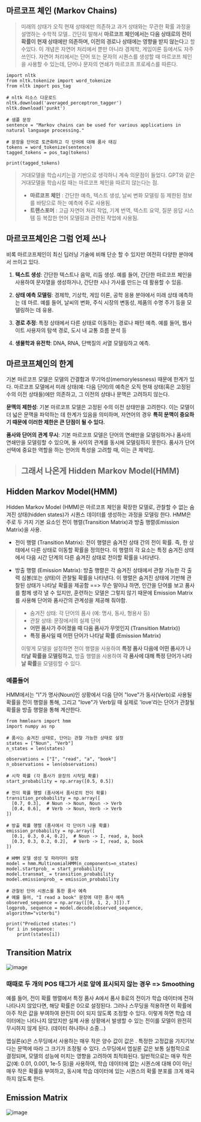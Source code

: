 ## 마르코프 체인 (Markov Chains) 
> 미래의 상태가 오직 현재 상태에만 의존하고 과거 상태와는 무관한 확률 과정을 설명하는 수학적 모델..
> 간단히 말해서 **마르코프 체인에서는 다음 상태로의 전이 확률이 현재 상태에만 의존하며, 이전의 경로나 상태에는 영향을 받지 않는다**고 할 수있다.
> 이 개념은 자연어 처리에서 뿐만 아니라 경제학, 게임이론 등에서도 자주 쓰인다.
> 자연어 처리에서는 단어 또는 문자의 시퀀스를 생성할 때 마르코프 체인을 사용할 수 있는데, 단어나 문자의 연쇄가 마르코프 프로세스를 따른다.

```
import nltk
from nltk.tokenize import word_tokenize
from nltk import pos_tag

# nltk 리소스 다운로드
nltk.download('averaged_perceptron_tagger')
nltk.download('punkt')

# 샘플 문장
sentence = "Markov chains can be used for various applications in natural language processing."

# 문장을 단어로 토큰화하고 각 단어에 대해 품사 태깅
tokens = word_tokenize(sentence)
tagged_tokens = pos_tag(tokens)

print(tagged_tokens)

```

>거대모델을 학습시키는걸 기반으로 생각하니 계속 의문점이 들었다. GPT와 같은 거대모델을 학습시킬 때는 마르코프 체인을 따르지 않는다는 점.
> - **마르코프 체인** : 간단한 예측, 텍스트 생성, 날씨 변화 모델링 등 제한된 정보를 바탕으로 하는 예측에 주로 사용됨.
> - **트랜스포머** : 고급 자연어 처리 작업, 기계 번역, 텍스트 요약, 질문 응답 시스템 등 복잡한 언어 모델링과 관련된 작업에 사용됨.


## 마르코프체인은 그럼 언제 쓰나
비록 마르코프체인이 최신 딥러닝 기술에 비해 단순 할 수 있지만 여전히 다양한 분야에서 쓰이고 있다. 
1. **텍스트 생성**:
 간단한 텍스트나 음악, 리듬 생성. 예를 들어, 간단한 마르코프 체인을 사용하여 문자열을 생성하거나, 간단한 시나 가사를 만드는 데 활용할 수 있음.

2. **상태 예측 모델링**:
경제학, 기상학, 게임 이론, 공학 응용 분야에서 미래 상태 예측하는 데 마르. 예를 들어, 날씨의 변화, 주식 시장의 변동성, 제품의 수명 주기 등을 모델링하는 데 유용.

3. **경로 추정**:
 특정 상태에서 다른 상태로 이동하는 경로나 패턴 예측. 예를 들어, 웹사이트 사용자의 탐색 경로, 도시 내 교통 흐름 분석 등

4. **생물학과 유전학**:
 DNA, RNA, 단백질의 서열 모델링하고 예측.

## 마르코프체인의 한계 

기본 마르코프 모델은 모델의 간결함과 무기억성(memorylessness) 때문에 한계가 있다. 마르코프 모델에서 미래 상태(예: 다음 단어)의 예측은 오직 현재 상태(혹은 고정된 수의 이전 상태들)에만 의존하고, 그 이전의 상태나 문맥은 고려하지 않는다. 

**문맥의 제한성**: 기본 마르코프 모델은 고정된 수의 이전 상태만을 고려한다. 이는 모델이 더 넓은 문맥을 파악하는 데 한계가 있음을 의미하며, 자연어의 경우 **특히 문맥이 중요하기 때문에 이러한 제한은 큰 단점이 될 수 있다.**

**품사와 단어의 관계 무시**: 기본 마르코프 모델은 단어의 연쇄만을 모델링하거나 품사의 연쇄만을 모델링할 수 있으며, 둘 사이의 관계를 동시에 모델링하지 못한다. 품사가 단어 선택에 중요한 역할을 하는 언어의 특성을 고려할 때, 이는 큰 제약임.

 > ## 그래서 나온게 Hidden Markov Model(HMM)

## Hidden Markov Model(HMM)

Hidden Markov Model (HMM)은 마르코프 체인을 확장한 모델로, 관찰할 수 없는 숨겨진 상태(hidden states)가 시퀀스 데이터를 생성하는 과정을 모델링 한다.
HMM은 주로 두 가지 기본 요소인 전이 행렬(Transition Matrix)과 방출 행렬(Emission Matrix)을 사용.

- 전이 행렬 (Transition Matrix):
전이 행렬은 숨겨진 상태 간의 전이 확률. 즉, 한 상태에서 다른 상태로 이동할 확률을 정의한다. 이 행렬의 각 요소는 특정 숨겨진 상태에서 다음 시간 단계의 다른 숨겨진 상태로 전이할 확률을 나타낸다.

- 방출 행렬 (Emission Matrix):
방출 행렬은 각 숨겨진 상태에서 관찰 가능한 각 출력 심볼(또는 상태)이 관찰될 확률을 나타낸다. 이 행렬은 숨겨진 상태에 기반해 관찰된 상태가 나타날 확률을 제공함
==> 무슨 말이냐 하면, 인간을 단어를 보고 품사를 함께 생각 낼 수 있지만, 훈련하는 모델은 그렇지 않기 때문에 Emission Matrix를 사용해 단어와 품사간의 관계성을 제공해 줘야함.

> - 숨겨진 상태: 각 단어의 품사 (예: 명사, 동사, 형용사 등)
> - 관찰 상태: 문장에서의 실제 단어
> - **어떤 품사가 주어졌을 때 다음 품사가 무엇인지 (Transition Matrix))**
> - **특정 품사일 때 어떤 단어가 나타날 확률 (Emission Matrix)**
>   
> 이렇게 모델을 설정하면 전이 행렬을 사용하여 **특정 품사 다음에 어떤 품사가 나타날 확률을 모델링하고**, 방출 행렬을 사용하여 **각 품사에 대해 특정 단어가 나타날 확률**을 모델링할 수 있다.

### 예를들어 
HMM에서는 "I"가 명사(Noun)인 상황에서 다음 단어 "love"가 동사(Verb)로 사용될 확률을 전이 행렬을 통해,
그리고 "love"가 Verb일 때 실제로 'love'라는 단어가 관찰될 확률을 방출 행렬을 통해 계산한다. 

```
from hmmlearn import hmm
import numpy as np

# 품사는 숨겨진 상태로, 단어는 관찰 가능한 상태로 설정
states = ["Noun", "Verb"]
n_states = len(states)

observations = ["I", "read", "a", "book"]
n_observations = len(observations)

# 시작 확률 (각 품사가 문장의 시작일 확률)
start_probability = np.array([0.5, 0.5])

# 전이 확률 행렬 (품사에서 품사로의 전이 확률)
transition_probability = np.array([
  [0.7, 0.3],  # Noun -> Noun, Noun -> Verb
  [0.4, 0.6],  # Verb -> Noun, Verb -> Verb
])

# 방출 확률 행렬 (품사에서 각 단어가 나올 확률)
emission_probability = np.array([
  [0.1, 0.3, 0.4, 0.2],  # Noun -> I, read, a, book
  [0.3, 0.3, 0.2, 0.2],  # Verb -> I, read, a, book
])

# HMM 모델 생성 및 파라미터 설정
model = hmm.MultinomialHMM(n_components=n_states)
model.startprob_ = start_probability
model.transmat_ = transition_probability
model.emissionprob_ = emission_probability

# 관찰된 단어 시퀀스를 통한 품사 예측
# 예를 들어, "I read a book" 문장에 대한 품사 예측
observed_sequence = np.array([[0, 1, 2, 3]]).T
logprob, sequence = model.decode(observed_sequence, algorithm="viterbi")

print("Predicted states:")
for i in sequence:
    print(states[i])
```
## Transition Matrix
![image](https://github.com/JinnyKo/NLP-Specialization-Coursera/assets/93627969/1735f6c0-8e02-4caa-b10f-b185aabc7cbb)

### 때때로 두 개의 POS 태그가 서로 앞에 표시되지 않는 경우 => Smoothing 
예를 들어, 전이 확률 행렬에서 특정 품사 A에서 품사 B로의 전이가 학습 데이터에 전혀 나타나지 않았다면, 해당 확률은 0으로 설정된다. 
그러나 스무딩을 적용하면 이 확률에 아주 작은 값을 부여하여 완전히 0이 되지 않도록 조정할 수 있다. 이렇게 하면 학습 데이터에는 나타나지 않았지만 실제 사용 상황에서 발생할 수 있는 전이를 모델이 완전히 무시하지 않게 된다. (데이터 하나하나 소중...) 

엡실론(ϵ)은 스무딩에서 사용하는 매우 작은 양수 값이 값은 . 특정한 고정값을 가지기보다는 문맥에 따라 그 크기가 조정될 수 있다. 
스무딩에서 엡실론 값은 보통 실험적으로 결정되며, 모델의 성능에 미치는 영향을 고려하여 최적화된다. 
일반적으로는 매우 작은 값(예: 0.01, 0.001, 1e-5 등)을 사용하여, 학습 데이터에 없는 시퀀스에 대해 0이 아닌 매우 작은 확률을 부여하고, 
동시에 학습 데이터에 있는 시퀀스의 확률 분포를 크게 왜곡하지 않도록 한다. 

## Emission Matrix
![image](https://github.com/JinnyKo/NLP-Specialization-Coursera/assets/93627969/40f0bee6-be70-4c24-b8b3-06d1f87bcaab)

















